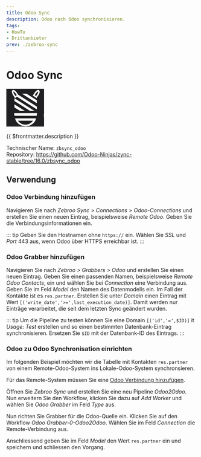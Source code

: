 ```yaml
---
title: Odoo Sync
description: Odoo nach Odoo synchronisieren.
tags:
- HowTo
- Drittanbieter
prev: ./zebroo-sync
---
```

# Odoo Sync
![](attachments/icon_odoo_zbsync.jpg)

{{ $frontmatter.description }}

Technischer Name: `zbsync_odoo`\
Repository: <https://github.com/Odoo-Ninjas/zync-stable/tree/16.0/zbsync_odoo>

## Verwendung

### Odoo Verbindung hinzufügen

Navigieren Sie nach *Zebroo Sync > Connections > Odoo-Connections* und erstellen Sie einen neuen Eintrag, beispielsweise *Remote Odoo*. Geben Sie die Verbindungsinformationen ein.

::: tip
Geben Sie den Hostnamen ohne `https://` ein. Wählen Sie *SSL* und *Port* 443 aus, wenn Odoo über HTTPS erreichbar ist.
:::

### Odoo Grabber hinzufügen

Navigieren Sie nach *Zebroo > Grabbers > Odoo* und erstellen Sie einen neuen Eintrag. Geben Sie einen passenden Namen, beispielsweise *Remote Odoo Contacts*, ein und wählen Sie bei *Connection* eine Verbindung aus. Geben Sie im Feld *Model* den Namen des Datenmodells ein. Im Fall der Kontakte ist es `res.partner`. Erstellen Sie unter *Domain* einen Eintrag mit Wert `[('write_date','>=',last_execution_date)]`. Damit werden nur Einträge verarbeitet, die seit dem letzten Sync geändert wurden.

::: tip
Um die Pipeline zu testen können Sie eine Domain `[('id','=',$ID)]` it *Usage: Test* erstellen und so einen bestimmten Datenbank-Eintrag synchronisieren. Ersetzen Sie `$ID` mit der Datenbank-ID des Eintrags. 
:::

### Odoo zu Odoo Synchronisation einrichten

Im folgenden Beispiel möchten wir die Tabelle mit Kontakten `res.partner` von einem Remote-Odoo-System ins Lokale-Odoo-System synchronsieren.

Für das Remote-System müssen Sie eine [Odoo Verbindung hinzufügen](#Odoo%20Verbindung%20hinzufügen). 

Öffnen Sie *Zebroo Sync* und erstellen Sie eine neu Pipeline *Odoo2Odoo*. Nun erweitern Sie den Workflow, klicken Sie dazu auf *Add Worker* und wählen Sie *Odoo Grabber* im Feld *Type* aus. 

Nun richten Sie Grabber für die Odoo-Quelle ein. Klicken Sie auf den Workflow *Odoo Grabber-0-Odoo2Odoo*. Wählen Sie im Feld *Connection* die Remote-Verbindung aus.

Anschliessend geben Sie im Feld *Model* den Wert `res.partner` ein und speichern und schliessen den Vorgang.